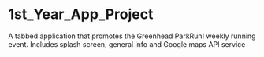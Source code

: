 # 1st_Year_App_Project
A tabbed application that promotes the Greenhead ParkRun! weekly running event. Includes splash screen, general info and Google maps API service
